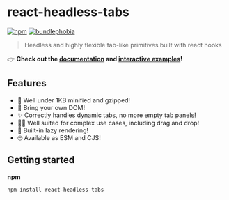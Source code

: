 # react-headless-tabs

[![npm](https://badgen.net/npm/v/react-headless-tabs)](https://www.npmjs.com/package/react-headless-tabs) [![bundlephobia](https://badgen.net/bundlephobia/minzip/react-headless-tabs)](https://bundlephobia.com/result?p=react-headless-tabs)

> Headless and highly flexible tab-like primitives built with react hooks

👉 **Check out the [documentation](https://react-headless-tabs.pierluc.io/#documentation) and [interactive examples](https://react-headless-tabs.pierluc.io/#examples)!**

## Features

- 🌱 Well under 1KB minified and gzipped!
- 🚛 Bring your own DOM!
- ✨ Correctly handles dynamic tabs, no more empty tab panels!
- 🤹‍♂️ Well suited for complex use cases, including drag and drop!
- 🚀 Built-in lazy rendering!
- 🤓 Available as ESM and CJS!

## Getting started

**npm**

```
npm install react-headless-tabs
```
